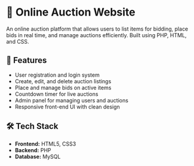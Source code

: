 # 🛒 Online Auction Website

An online auction platform that allows users to list items for bidding, place bids in real time, and manage auctions efficiently. Built using PHP, HTML, and CSS.

## 🚀 Features

- User registration and login system  
- Create, edit, and delete auction listings  
- Place and manage bids on active items  
- Countdown timer for live auctions  
- Admin panel for managing users and auctions  
- Responsive front-end UI with clean design  

## 🛠️ Tech Stack

- **Frontend:** HTML5, CSS3  
- **Backend:** PHP  
- **Database:** MySQL  




